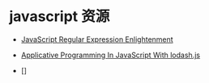 javascript 资源
=========================

- [JavaScript Regular Expression Enlightenment](http://tech.pro/tutorial/1214/javascript-regular-expression-enlightenment)

- [Applicative Programming In JavaScript With lodash.js](http://tech.pro/tutorial/1611/functional-javascript)

- []